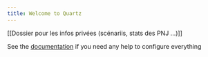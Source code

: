```yaml
---
title: Welcome to Quartz
---
```

[[Dossier pour les infos privées (scénariis, stats des PNJ ...)]]


See the [documentation](https://quartz.jzhao.xyz) if you need any help to configure everything

